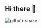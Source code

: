 ## Hi there 👋

<!--
**wen0523/wen0523** is a ✨ _special_ ✨ repository because its `README.md` (this file) appears on your GitHub profile.

Here are some ideas to get you started:

- 🔭 I’m currently working on ...
- 🌱 I’m currently learning ...
- 👯 I’m looking to collaborate on ...
- 🤔 I’m looking for help with ...
- 💬 Ask me about ...
- 📫 How to reach me: ...
- 😄 Pronouns: ...
- ⚡ Fun fact: ...
-->
<picture>
  <source media="(prefers-color-scheme: dark)" srcset="https://github.com/wen0523/wen0523/blob/master/github-contribution-grid-snake-dark.svg" />
  <source media="(prefers-color-scheme: light)" srcset="https://github.com/wen0523/wen0523/blob/master/github-contribution-grid-snake.svg" />
  <img alt="github-snake" src="github-snake.svg" />
</picture>
